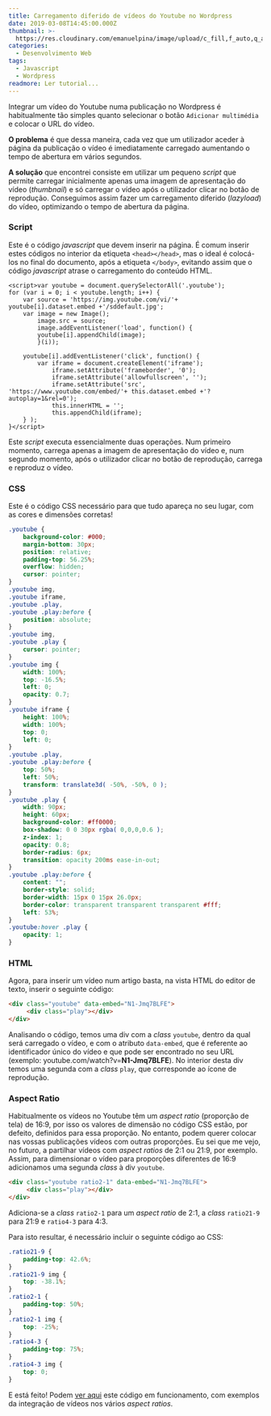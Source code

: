 ```yaml
---
title: Carregamento diferido de vídeos do Youtube no Wordpress
date: 2019-03-08T14:45:00.000Z
thumbnail: >-
  https://res.cloudinary.com/emanuelpina/image/upload/c_fill,f_auto,q_auto,w_900/v1558565915/2019/Javascript.jpg
categories:
  - Desenvolvimento Web
tags:
  - Javascript
  - Wordpress
readmore: Ler tutorial...
---
```

Integrar um vídeo do Youtube numa publicação no Wordpress é habitualmente tão simples quanto selecionar o botão `Adicionar multimédia` e colocar o URL do vídeo.

**O problema** é que dessa maneira, cada vez que um utilizador aceder à página da publicação o vídeo é imediatamente carregado aumentando o tempo de abertura em vários segundos.

**A solução** que encontrei consiste em utilizar um pequeno _script_ que permite carregar inicialmente apenas uma imagem de apresentação do vídeo (_thumbnail_) e só carregar o vídeo após o utilizador clicar no botão de reprodução. Conseguimos assim fazer um carregamento diferido (_lazyload_) do vídeo, optimizando o tempo de abertura da página.

<!--readmore-->

### Script

Este é o código _javascript_ que devem inserir na página. É comum inserir estes códigos no interior da etiqueta `<head></head>`, mas o ideal é colocá-los no final do documento, após a etiqueta `</body>`, evitando assim que o código _javascript_ atrase o carregamento do conteúdo HTML.

```JS
<script>var youtube = document.querySelectorAll('.youtube');
for (var i = 0; i < youtube.length; i++) {
    var source = 'https://img.youtube.com/vi/'+ youtube[i].dataset.embed +'/sddefault.jpg';
    var image = new Image();
        image.src = source;
        image.addEventListener('load', function() {
        youtube[i].appendChild(image);
        }(i));

    youtube[i].addEventListener('click', function() {
        var iframe = document.createElement('iframe');
            iframe.setAttribute('frameborder', '0');
            iframe.setAttribute('allowfullscreen', '');
            iframe.setAttribute('src', 'https://www.youtube.com/embed/'+ this.dataset.embed +'?autoplay=1&rel=0');
            this.innerHTML = '';
            this.appendChild(iframe);
    } );
}</script>
```

Este _script_ executa essencialmente duas operações. Num primeiro momento, carrega apenas a imagem de apresentação do vídeo e, num segundo momento, após o utilizador clicar no botão de reprodução, carrega e reproduz o vídeo.

### CSS

Este é o código CSS necessário para que tudo apareça no seu lugar, com as cores e dimensões corretas!

```CSS
.youtube {
    background-color: #000;
    margin-bottom: 30px;
    position: relative;
    padding-top: 56.25%;
    overflow: hidden;
    cursor: pointer;
}
.youtube img,
.youtube iframe,
.youtube .play,
.youtube .play:before {
    position: absolute;
}
.youtube img,
.youtube .play {
    cursor: pointer;
}
.youtube img {
    width: 100%;
    top: -16.5%;
    left: 0;
    opacity: 0.7;
}
.youtube iframe {
    height: 100%;
    width: 100%;
    top: 0;
    left: 0;
}
.youtube .play,
.youtube .play:before {
    top: 50%;
    left: 50%;
    transform: translate3d( -50%, -50%, 0 );
}
.youtube .play {
    width: 90px;
    height: 60px;
    background-color: #ff0000;
    box-shadow: 0 0 30px rgba( 0,0,0,0.6 );
    z-index: 1;
    opacity: 0.8;
    border-radius: 6px;
    transition: opacity 200ms ease-in-out;
}
.youtube .play:before {
    content: "";
    border-style: solid;
    border-width: 15px 0 15px 26.0px;
    border-color: transparent transparent transparent #fff;
    left: 53%;
}
.youtube:hover .play {
    opacity: 1;
}
```

### HTML

Agora, para inserir um vídeo num artigo basta, na vista HTML do editor de texto, inserir o seguinte código:

```HTML
<div class="youtube" data-embed="N1-Jmq7BLFE">
     <div class="play"></div>
</div>
```

Analisando o código, temos uma div com a _class_ `youtube`, dentro da qual será carregado o vídeo, e com o atributo `data-embed`, que é referente ao identificador único do vídeo e que pode ser encontrado no seu URL (exemplo: youtube.com/watch?v=**N1-Jmq7BLFE**). No interior desta div temos uma segunda com a _class_ `play`, que corresponde ao ícone de reprodução.

### Aspect Ratio

Habitualmente os vídeos no Youtube têm um _aspect ratio_ (proporção de tela) de 16:9, por isso os valores de dimensão no código CSS estão, por defeito, definidos para essa proporção. No entanto, podem querer colocar nas vossas publicações vídeos com outras proporções. Eu sei que me vejo, no futuro, a partilhar vídeos com _aspect ratios_ de 2:1 ou 21:9, por exemplo. Assim, para dimensionar o vídeo para proporções diferentes de 16:9 adicionamos uma segunda _class_ à div `youtube`.

```HTML
<div class="youtube ratio2-1" data-embed="N1-Jmq7BLFE">
     <div class="play"></div>
</div>
```

Adiciona-se a _class_ `ratio2-1` para um _aspect ratio_ de 2:1, a _class_ `ratio21-9` para 21:9 e `ratio4-3` para 4:3.

Para isto resultar, é necessário incluir o seguinte código ao CSS:

```CSS
.ratio21-9 {
    padding-top: 42.6%;
}
.ratio21-9 img {
    top: -38.1%;
}
.ratio2-1 {
    padding-top: 50%;
}
.ratio2-1 img {
    top: -25%;
}
.ratio4-3 {
    padding-top: 75%;
}
.ratio4-3 img {
    top: 0;
}
```

E está feito! Podem [ver aqui](https://jsfiddle.net/emanuelpina/9bfh36cv/) este código em funcionamento, com exemplos da integração de vídeos nos vários _aspect ratios_.
